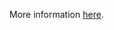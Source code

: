 More information [here](https://docs.bridgecrew.io/docs/ensure-that-healthcheck-instructions-have-been-added-to-container-images).
